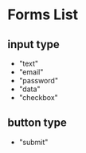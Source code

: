 # Forms List
## input type
* "text"
* "email"
* "password"
* "data"
* "checkbox"

## button type
* "submit"